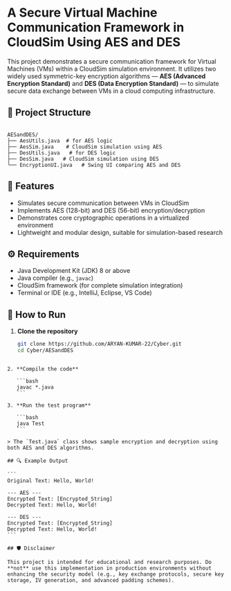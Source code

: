 # A Secure Virtual Machine Communication Framework in CloudSim Using AES and DES

This project demonstrates a secure communication framework for Virtual Machines (VMs) within a CloudSim simulation environment. It utilizes two widely used symmetric-key encryption algorithms — **AES (Advanced Encryption Standard)** and **DES (Data Encryption Standard)** — to simulate secure data exchange between VMs in a cloud computing infrastructure.

## 📁 Project Structure

```

AESandDES/
├── AesUtils.java  # for AES logic         
├── AesSim.java    # CloudSim simulation using AES
├── DesUtils.java   # for DES logic
├── DesSim.java   # CloudSim simulation using DES
└── EncryptionUI.java   # Swing UI comparing AES and DES

````

## 🔐 Features

- Simulates secure communication between VMs in CloudSim
- Implements AES (128-bit) and DES (56-bit) encryption/decryption
- Demonstrates core cryptographic operations in a virtualized environment
- Lightweight and modular design, suitable for simulation-based research

## ⚙️ Requirements

- Java Development Kit (JDK) 8 or above
- Java compiler (e.g., `javac`)
- CloudSim framework (for complete simulation integration)
- Terminal or IDE (e.g., IntelliJ, Eclipse, VS Code)

## 🚀 How to Run

1. **Clone the repository**
   ```bash
   git clone https://github.com/ARYAN-KUMAR-22/Cyber.git
   cd Cyber/AESandDES
````

2. **Compile the code**

   ```bash
   javac *.java
   ```

3. **Run the test program**

   ```bash
   java Test
   ```

> The `Test.java` class shows sample encryption and decryption using both AES and DES algorithms.

## 🔍 Example Output

```
Original Text: Hello, World!

--- AES ---
Encrypted Text: [Encrypted_String]
Decrypted Text: Hello, World!

--- DES ---
Encrypted Text: [Encrypted_String]
Decrypted Text: Hello, World!
```

## 🛡️ Disclaimer

This project is intended for educational and research purposes. Do **not** use this implementation in production environments without enhancing the security model (e.g., key exchange protocols, secure key storage, IV generation, and advanced padding schemes).

